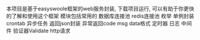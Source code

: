 本项目是基于easyswoole框架的web服务封装, 下载项目运行, 可以有助于你更快的了解和使用这个框架
模块包括常用的
数据库连接池
redis连接池
枚举
单例封装
crontab
异步任务
返回json封装
异常返回code msg data格式
定时器
日志
中间件
验证器Validate
http请求
